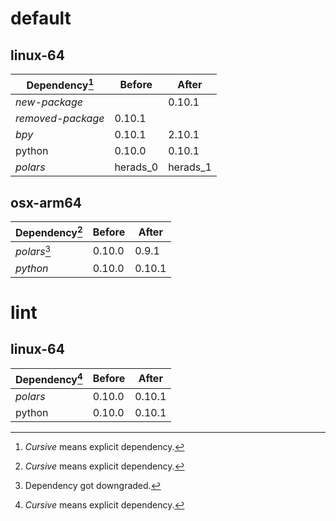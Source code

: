 # default

## linux-64

| Dependency[^1] | Before | After |
| - | - | - |
| *new-package* |  | 0.10.1 |
| *removed-package* | 0.10.1 |  |
| *bpy* | 0.10.1 | 2.10.1 |
| python | 0.10.0 | 0.10.1 |
| *polars* | herads_0 | herads_1 |

## osx-arm64

| Dependency[^1] | Before | After |
| - | - | - |
| *polars*[^2] | 0.10.0 | 0.9.1 |
| *python* | 0.10.0 | 0.10.1 |

# lint

## linux-64

| Dependency[^1] | Before | After |
| - | - | - |
| *polars* | 0.10.0 | 0.10.1 |
| python | 0.10.0 | 0.10.1 |

[^1]: *Cursive* means explicit dependency.
[^2]: Dependency got downgraded.
